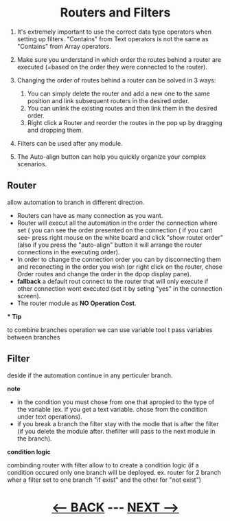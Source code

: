 <div align="center">

# Routers and Filters
</div>

1. It's extremely important to use the correct data type operators when setting up filters. "Contains" from Text operators is not the same as "Contains" from Array operators.
2. Make sure you understand in which order the routes behind a router are executed (=based on the order they were connected to the router).
3. Changing the order of routes behind a router can be solved in 3 ways:
   1. You can simply delete the router and add a new one to the same position and link subsequent routers in the desired order.
   2. You can unlink the existing routes and then link them in the desired order.
   3. Right click a Router and reorder the routes in the pop up by dragging and dropping them.
  
4. Filters can be used after any module.
5. The Auto-align button can help you quickly organize your complex scenarios.


## Router

allow automation to branch in different direction.


   * Routers can have as many connection as you want.
   * Router will execut all the automation in the order the connection where set ( you can see the order presented on the connection ( if you cant see- press right mouse on the white board and click "show router order" (also if you press the "auto-align" button it will arrange the router connections in the executing order).
   *  In order to change the connection order you  can by disconnecting them and reconecting in the order you wish (or right click on the router, chose Order routes and change the order in the dpop display pane).
   *  __fallback__ a default rout connect to the router that will only execute if other connection wont executed (set it by seting "yes" in the connection screen).
   * The router module as __NO Operation Cost__.

__* Tip__

to combine branches operation we can use variable tool t pass variables between branches
## Filter

deside if the automation continue in any perticuler branch.

__note__ 
   * in the condition you must chose from one that apropied to the type of the variable (ex. if you get a text variable. chose from the condition under text operations).
   * if you break a branch the filter stay with the modle that is after the filter (if you delete the module after. thefilter will pass to the next module in the branch).

__condition logic__

combinding router with filter allow to to create a condition logic (if a condition occured only one branch will be deployed. ex. router for 2 branch wher a filter set to one branch "if exist" and the other for "not exist")

     
<div align="center">

# [<-- BACK](date_and_general_inline_functions.md) --- [NEXT -->]()
</div>

